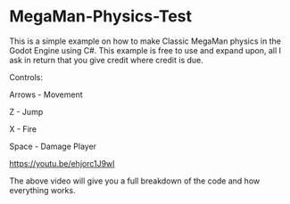 # MegaMan-Physics-Test

This is a simple example on how to make Classic MegaMan physics in the Godot Engine using C#. This example is free to use and expand upon, all I ask in return that you give credit where credit is due.

Controls:

Arrows - Movement

Z - Jump

X - Fire

Space - Damage Player

https://youtu.be/ehjorc1J9wI

The above video will give you a full breakdown of the code and how everything works.
